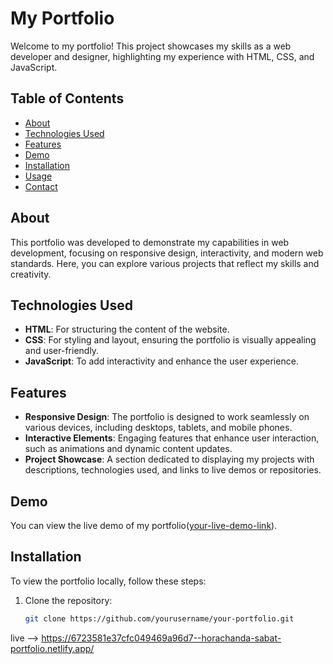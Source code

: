 # My Portfolio

Welcome to my portfolio! This project showcases my skills as a web developer and designer, highlighting my experience with HTML, CSS, and JavaScript. 

## Table of Contents

- [About](#about)
- [Technologies Used](#technologies-used)
- [Features](#features)
- [Demo](#demo)
- [Installation](#installation)
- [Usage](#usage)
- [Contact](#contact)

## About

This portfolio was developed to demonstrate my capabilities in web development, focusing on responsive design, interactivity, and modern web standards. Here, you can explore various projects that reflect my skills and creativity.

## Technologies Used

- **HTML**: For structuring the content of the website.
- **CSS**: For styling and layout, ensuring the portfolio is visually appealing and user-friendly.
- **JavaScript**: To add interactivity and enhance the user experience.

## Features

- **Responsive Design**: The portfolio is designed to work seamlessly on various devices, including desktops, tablets, and mobile phones.
- **Interactive Elements**: Engaging features that enhance user interaction, such as animations and dynamic content updates.
- **Project Showcase**: A section dedicated to displaying my projects with descriptions, technologies used, and links to live demos or repositories.

## Demo

You can view the live demo of my portfolio([your-live-demo-link](https://6723581e37cfc049469a96d7--horachanda-sabat-portfolio.netlify.app/)).

## Installation

To view the portfolio locally, follow these steps:

1. Clone the repository:
   ```bash
   git clone https://github.com/yourusername/your-portfolio.git

live -->
https://6723581e37cfc049469a96d7--horachanda-sabat-portfolio.netlify.app/
